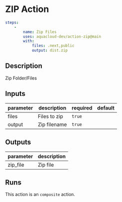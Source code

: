 # ZIP Action
```yaml
steps:
	-
		name: Zip Files
		uses: aquacloud-dev/action-zip@main
		with:
			files: .next,public
			output: dist.zip
```


<!-- action-docs-description -->
## Description

Zip Folder/Files


<!-- action-docs-description -->

<!-- action-docs-inputs -->
## Inputs

| parameter | description | required | default |
| - | - | - | - |
| files | Files to zip | `true` |  |
| output | Zip filename | `true` |  |



<!-- action-docs-inputs -->

<!-- action-docs-outputs -->
## Outputs

| parameter | description |
| - | - |
| zip_file | Zip file |



<!-- action-docs-outputs -->

<!-- action-docs-runs -->
## Runs

This action is an `composite` action.


<!-- action-docs-runs -->
